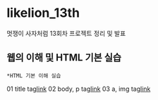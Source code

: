 # likelion_13th
멋쟁이 사자처럼 13회차 프로젝트 정리 및 발표
## 웹의 이해 및 HTML 기본 실습
	*HTML 기본 이해 실습
01 title tag[link](https://github.com/thebrightsy/likelion_13th/blob/main/web_html/01_html_title.html)
02 body, p tag[link](https://github.com/thebrightsy/likelion_13th/blob/main/web_html/02_html_body_p.html)
03 a, img tag[link](https://github.com/thebrightsy/likelion_13th/blob/main/web_html/03_html_link_img.html)
